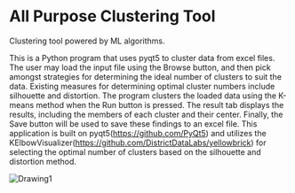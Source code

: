 # All Purpose Clustering Tool
Clustering tool powered by ML algorithms.

This is a Python program that uses pyqt5 to cluster data from excel files.
The user may load the input file using the Browse button, and then pick amongst strategies for determining the ideal number of clusters to suit the data. Existing measures for determining optimal cluster numbers include silhouette and distortion.
The program clusters the loaded data using the K-means method when the Run button is pressed. The result tab displays the results, including the members of each cluster and their center.
Finally, the Save button will be used to save these findings to an excel file. This application is built on pyqt5(https://github.com/PyQt5) and utilizes the KElbowVisualizer(https://github.com/DistrictDataLabs/yellowbrick) for selecting the optimal number of clusters based on the silhouette and distortion method.

![Drawing1](https://user-images.githubusercontent.com/96921261/180947601-0f1d2081-a419-47ad-9ca3-4cdec4c399ae.jpg)
